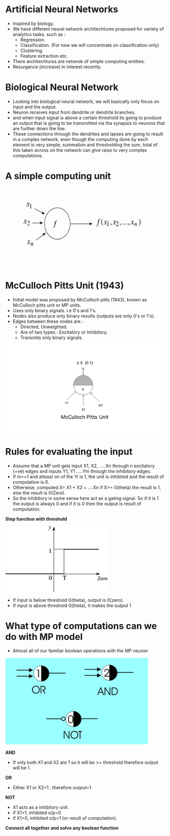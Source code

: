 # Artificial Neural Networks

- Inspired by biology.
- We have different neural network architechtures proposed for variety of analytics tasks. such as :
  - Regression.
  - Classification. (For now we will concentrate on classification only)
  - Clustering.
  - Feature extraction etc.
- There architechtures are netwrok of simple computing entities.
- Resurgance (increase) in interest recently.

# Biological Neural Network

- Looking into biological neural network, we will basically only focus on input and the output.
- Neuron receives input from dendrite or dendrite branches.
- and when input signal is above a certain threshold its going to produce an output that is going to be transmitted via tha synapsis to neurons that are further down the line.
- These connections through the dendrites and lapses are going to result in a complex network, even though the computing done by each element is very simple, summation and thresholding the sum,  total of this taken across on the network can give raise to very complex computations.

# A simple computing unit
  
![alt text](https://raw.githubusercontent.com/AbhishekKumar4/Data-Analytics/master/Supervised%20Learning(Regression%20and%20Classification%20Techniques)/Artificial%20Neural%20Networks/simple_computing_unit.PNG)

# McCulloch Pitts Unit (1943)
- Initial model was proposed by McCulloch pitts (1943), known as McCulloch pitts unit or MP units.
- Uses only binary signals. i.e 0's and 1's.
- Nodes also produce only binary results (outputs are only 0's or 1's).
- Edges between these nodes are : 
  - Directed, Unweighted.
  - Are of two types : Excitatory or Inhibitory.
  - Transmits only binary signals.

![alt text](https://raw.githubusercontent.com/AbhishekKumar4/Data-Analytics/master/Supervised%20Learning(Regression%20and%20Classification%20Techniques)/Artificial%20Neural%20Networks/McCullochPittsNeuronModel.png)

# Rules for evaluating the input

- Assume that a MP unit gets input X1, X2, .....Xn through n excitatory (+ve) edges and inputs Y1, Y1 .....Ym through the inhibitory edges.
- If m>=1 and atleast on of the Yi is 1, the unit is inhibited and the result of computation is 0.
- Otherwise, computed X= X1 + X2 + ....Xn if X>= 0(theta) the result is 1, else the result is 0(Zero).
- So the inhibitory in some sense here act as a gating signal. So if it is 1 the output is always 0 and if it is 0 then the output is result of computation.

**Step function with threshold**

![alt text](https://raw.githubusercontent.com/AbhishekKumar4/Data-Analytics/master/Supervised%20Learning(Regression%20and%20Classification%20Techniques)/Artificial%20Neural%20Networks/step_function.gif)

- If input is below threshold 0(theta), output is 0(zero).
- If input is above threshold 0(theta), it makes the output 1

# What type of computations can we do with MP model

- Almost all of our familiar boolean operations with the MP neuron

![alt text](https://raw.githubusercontent.com/AbhishekKumar4/Data-Analytics/master/Supervised%20Learning(Regression%20and%20Classification%20Techniques)/Artificial%20Neural%20Networks/ComputationsbyMP.jpg)

**AND**
- If only both X1 and X2 are 1 so it will be >= threshold therefore output will be 1.

**OR**
- Either X1 or X2=1 , therefore output=1

**NOT**
- X1 acts as a inhibitory unit.
- if X1=1, inhibited o/p=0
- if X1=0, inhibited o/p=1 (or result of computation).

**Connect all together and solve any boolean function**
